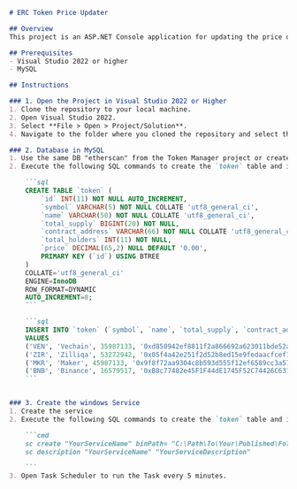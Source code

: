 ```markdown
# ERC Token Price Updater

## Overview
This project is an ASP.NET Console application for updating the price of ERC tokens

## Prerequisites
- Visual Studio 2022 or higher
- MySQL

## Instructions

### 1. Open the Project in Visual Studio 2022 or Higher
1. Clone the repository to your local machine.
2. Open Visual Studio 2022.
3. Select **File > Open > Project/Solution**.
4. Navigate to the folder where you cloned the repository and select the solution file (.sln).

### 2. Database in MySQL
1. Use the same DB "etherscan" from the Token Manager project or create the table and seed
2. Execute the following SQL commands to create the `token` table and insert sample data:

    ```sql
    CREATE TABLE `token` (
        `id` INT(11) NOT NULL AUTO_INCREMENT,
        `symbol` VARCHAR(5) NOT NULL COLLATE 'utf8_general_ci',
        `name` VARCHAR(50) NOT NULL COLLATE 'utf8_general_ci',
        `total_supply` BIGINT(20) NOT NULL,
        `contract_address` VARCHAR(66) NOT NULL COLLATE 'utf8_general_ci',
        `total_holders` INT(11) NOT NULL,
        `price` DECIMAL(65,2) NULL DEFAULT '0.00',
        PRIMARY KEY (`id`) USING BTREE
    )
    COLLATE='utf8_general_ci'
    ENGINE=InnoDB
    ROW_FORMAT=DYNAMIC
    AUTO_INCREMENT=8;
    ```

    ```sql
    INSERT INTO `token` (`symbol`, `name`, `total_supply`, `contract_address`, `total_holders`, `price`) 
    VALUES 
    ('VEN', 'Vechain', 35987133, '0xd850942ef8811f2a866692a623011bde52a462c1', 65, 0.00),
    ('ZIR', 'Zilliqa', 53272942, '0x05f4a42e251f2d52b8ed15e9fedaacfcef1fad27', 54, 0.00),
    ('MKR', 'Maker', 45987133, '0x9f8f72aa9304c8b593d555f12ef6589cc3a579a2', 567, 0.00),
    ('BNB', 'Binance', 16579517, '0xB8c77482e45F1F44dE1745F52C74426C631bDD52', 4234234, 0.00);
    ```


### 3. Create the windows Service
1. Create the service
2. Execute the following SQL commands to create the `token` table and insert sample data:

    ```cmd
	sc create "YourServiceName" binPath= "C:\Path\To\Your\Published\Folder\YourApp.exe" DisplayName= "Your Service Display Name" start= auto
	sc description "YourServiceName" "YourServiceDescription"

    ```
3. Open Task Scheduler to run the Task every 5 minutes.
